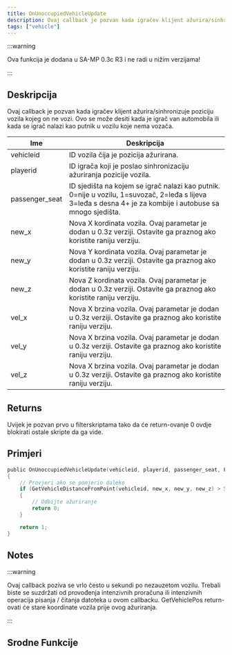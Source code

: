 ```yaml
---
title: OnUnoccupiedVehicleUpdate
description: Ovaj callback je pozvan kada igračev klijent ažurira/sinhronizuje poziciju vozila kojeg on ne vozi.
tags: ["vehicle"]
---
```


:::warning

Ova funkcija je dodana u SA-MP 0.3c R3 i ne radi u nižim verzijama!

:::

## Deskripcija

Ovaj callback je pozvan kada igračev klijent ažurira/sinhronizuje poziciju vozila kojeg on ne vozi. Ovo se može desiti kada je igrač van automobila ili kada se igrač nalazi kao putnik u vozilu koje nema vozača.

| Ime            | Deskripcija                                                                                                                                                |
| -------------- | ---------------------------------------------------------------------------------------------------------------------------------------------------------- |
| vehicleid      | ID vozila čija je pozicija ažurirana.                                                                                                                      |
| playerid       | ID igrača koji je poslao sinhronizaciju ažuriranja pozicije vozila.                                                                                        |
| passenger_seat | ID sjedišta na kojem se igrač nalazi kao putnik. 0=nije u vozilu, 1=suvozač, 2=leđa s lijeva 3=leđa s desna 4+ je za kombije i autobuse sa mnogo sjedišta. |
| new_x          | Nova X kordinata vozila. Ovaj parametar je dodan u 0.3z verziji. Ostavite ga praznog ako koristite raniju verziju.                                         |
| new_y          | Nova Y kordinata vozila. Ovaj parametar je dodan u 0.3z verziji. Ostavite ga praznog ako koristite raniju verziju.                                         |
| new_z          | Nova Z kordinata vozila. Ovaj parametar je dodan u 0.3z verziji. Ostavite ga praznog ako koristite raniju verziju.                                         |
| vel_x          | Nova X brzina vozila. Ovaj parametar je dodan u 0.3z verziji. Ostavite ga praznog ako koristite raniju verziju.                                            |
| vel_y          | Nova X brzina vozila. Ovaj parametar je dodan u 0.3z verziji. Ostavite ga praznog ako koristite raniju verziju.                                            |
| vel_z          | Nova X brzina vozila. Ovaj parametar je dodan u 0.3z verziji. Ostavite ga praznog ako koristite raniju verziju.                                            |

## Returns

Uvijek je pozvan prvo u filterskriptama tako da će return-ovanje 0 ovdje blokirati ostale skripte da ga vide.

## Primjeri

```c
public OnUnoccupiedVehicleUpdate(vehicleid, playerid, passenger_seat, Float:new_x, Float:new_y, Float:new_z, Float:vel_x, Float:vel_y, Float:vel_z)
{
    // Provjeri ako se pomjerio daleko
    if (GetVehicleDistanceFromPoint(vehicleid, new_x, new_y, new_z) > 50.0)
    {
        // Odbijte ažuriranje
        return 0;
    }

    return 1;
}
```

## Notes

:::warning

Ovaj callback poziva se vrlo često u sekundi po nezauzetom vozilu. Trebali biste se suzdržati od provođenja intenzivnih proračuna ili intenzivnih operacija pisanja / čitanja datoteka u ovom callbacku. GetVehiclePos return-ovati će stare koordinate vozila prije ovog ažuriranja.

:::

## Srodne Funkcije
